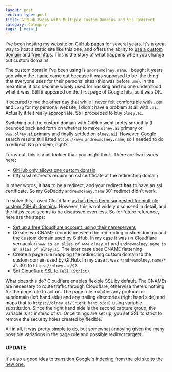 ```yaml
---
layout: post
section-type: post
title: GitHub Pages with Multiple Custom Domains and SSL Redirect
category: Category
tags: ['meta']
---
```

I've been hosting my website on [GitHub pages](https://pages.github.com/) for several years. It's a great way to host a static site like this one, and offers the ability to [use a custom domain](https://help.github.com/articles/using-a-custom-domain-with-github-pages/) and [free https](https://blog.github.com/2018-05-01-github-pages-custom-domains-https/). This is the story of what happens when you change out custom domains.

The custom domain I've been using is `andrewmolney.name`. I bought it years ago when the [.name](https://en.wikipedia.org/wiki/.name) came out because it was supposed to be 'the thing' that everyone uses for their personal sites (this was before `.me`). In the meantime, it has become widely used for hacking and no one understood what it was. Still it appeared on the first page of Google hits, so it was OK.

It occured to me the other day that while I never felt comfortable with `.com` and `.org` for my personal website, I didn't have a problem at all with `.ai`. Actually it felt really appropriate. So I proceeded to buy `olney.ai`.

Switching out the custom domain with GitHub went pretty smoothly (I bounced back and forth on whether to make `olney.ai` primary or `www.olney.ai` primary and finally settled on `olney.ai`). However, Google search results still listed `https://www.andrewmolney.name`, so I needed to do a redirect. No problem, right?

Turns out, this is a bit trickier than you might think. There are two issues here:

- [GitHub only allows one custom domain](https://help.github.com/articles/troubleshooting-custom-domains/#github-repository-setup-errors)
- https/ssl redirects require an ssl certificate at the redirecting domain

In other words, it **has** to be a redirect, and your redirect **has** to have an ssl certificate. So my GoDaddy `andrewmolney.name` 301 redirect didn't work.

To solve this, I used Cloudflare [as has been been suggested for multiple custom GitHub domains](https://migueldavid.eu/en/2017/05/12/multiple-domains-github-pages/). However, this is not widely discussed in detail, and the https case seems to be discussed even less. So for future reference, here are the steps:

- [Set up a free Cloudflare account, using their nameservers](https://support.cloudflare.com/hc/en-us/articles/201720164-Step-2-Create-a-Cloudflare-account-and-add-a-website)
- Create two CNAME records between the redirecting custom domain and the custom domain used by GitHub. In my case it was (in Cloudflare vernacular) `www is an alias of www.olney.ai` and `andrewmolney.name is an alias of olney.ai`. The later case uses CNAME flattening
- Create a page rule mapping the redirecting custom domain to the custom domain used by GitHub. In my case it was `*andrewmolney.name/*` as 301 to `https://olney.ai/$2`.
- [Set Cloudflare SSL to `Full (Strict)`](https://support.cloudflare.com/hc/en-us/articles/200170416-What-do-the-SSL-options-mean-)

What does this do? Cloudflare enables flexible SSL by default. The CNAMEs are necessary to route traffic through Cloudflare, otherwise there's nothing for the page rule to act on. The page rule matches any protocol or subdomain (left hand side) and any trailing directories (right hand side) and maps that to `https://olney.ai/(right hand side)` using variable substitution. Since the right hand side is the second capture group, the variable is `$2` instead of `$1`. Once things are set up, you set SSL to strict to remove the security holes created by flexible.

All in all, it was pretty simple to do, but somewhat annoying given the many possible variations in the page rule and possible redirect targets.

### UPDATE

It's also a good idea to [transition Google's indexing from the old site to the new one.](https://support.google.com/webmasters/answer/83106?hl=en)

